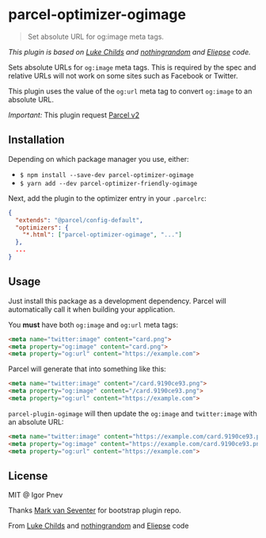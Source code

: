 # parcel-optimizer-ogimage

> Set absolute URL for og:image meta tags.


*This plugin is based on [Luke Childs](https://github.com/lukechilds/parcel-plugin-ogimage) and [nothingrandom](https://github.com/nothingrandom/parcel-plugin-ogimage)  and [Eliepse](https://github.com/Eliepse/parcel-plugin-metaimage) code.*

Sets absolute URLs for `og:image` meta tags. This is required by the spec and relative URLs will not work on some sites such as Facebook or Twitter.

This plugin uses the value of the `og:url` meta tag to convert `og:image` to an absolute URL.

*Important:* This plugin request [Parcel v2](https://v2.parceljs.org/)

## Installation
Depending on which package manager you use, either:
* `$ npm install --save-dev parcel-optimizer-ogimage`
* `$ yarn add --dev parcel-optimizer-friendly-ogimage`

Next, add the plugin to the optimizer entry in your `.parcelrc`:

```json
{
  "extends": "@parcel/config-default",
  "optimizers": {
    "*.html": ["parcel-optimizer-ogimage", "..."]
  },
  ...
}
```
## Usage

Just install this package as a development dependency. Parcel will automatically call it when building your application.

You **must** have both `og:image` and `og:url` meta tags:

```html
<meta name="twitter:image" content="card.png">
<meta property="og:image" content="card.png">
<meta property="og:url" content="https://example.com">
```

Parcel will generate that into something like this:

```html
<meta name="twitter:image" content="/card.9190ce93.png">
<meta property="og:image" content="/card.9190ce93.png">
<meta property="og:url" content="https://example.com">
```

`parcel-plugin-ogimage` will then update the `og:image` and `twitter:image` with an absolute URL:

```html
<meta name="twitter:image" content="https://example.com/card.9190ce93.png">
<meta property="og:image" content="https://example.com/card.9190ce93.png">
<meta property="og:url" content="https://example.com">
```


## License

MIT @ Igor Pnev

Thanks [Mark van Seventer](https://github.com/vseventer/parcel-optimizer-friendly-urls) for bootstrap plugin repo.

From [Luke Childs](https://github.com/lukechilds/parcel-plugin-ogimage) and [nothingrandom](https://github.com/nothingrandom/parcel-plugin-ogimage)  and [Eliepse](https://github.com/Eliepse/parcel-plugin-metaimage) code